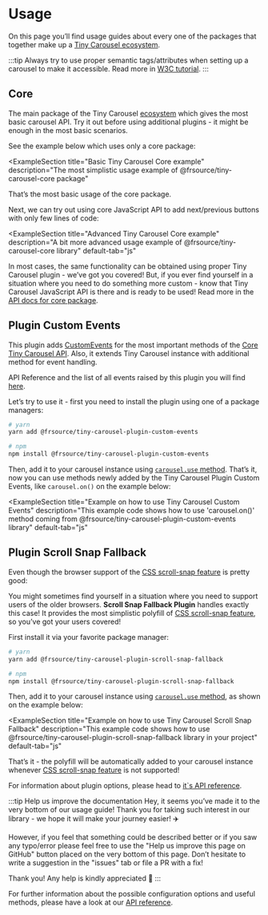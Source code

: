 # Usage

On this page you’ll find usage guides about every one of the packages that together make up a [Tiny Carousel ecosystem](../../ecosystem).

:::tip
Always try to use proper semantic tags/attributes when setting up a carousel to make it accessible. Read more in [W3C tutorial](https://www.w3.org/WAI/tutorials/carousels/). 
:::

## Core

The main package of the Tiny Carousel [ecosystem](../../ecosystem) which gives the most basic carousel API. Try it out before using additional plugins - it might be enough in the most basic scenarios.

See the example below which uses only a core package:

<!-- textlint-disable -->
<ExampleSection
    title="Basic Tiny Carousel Core example"
    description="The most simplistic usage example of @frsource/tiny-carousel-core package"
>
  <template slot="html">
&lt;!-- You can navigate through slides using: scroll, arrows (first focus carousel with a click) or (on touch devices) swiping -->
&lt;ul&gt;
  &lt;li&gt;
    &lt;img src="https://picsum.photos/seed/1/800/600"&gt;
  &lt;/li&gt;
  &lt;li&gt;
    &lt;img src="https://picsum.photos/seed/2/800/600"&gt;
  &lt;/li&gt;
  &lt;li&gt;
    &lt;img src="https://picsum.photos/seed/3/800/600"&gt;
  &lt;/li&gt;
  &lt;li&gt;
    &lt;img src="https://picsum.photos/seed/4/800/600"&gt;
  &lt;/li&gt;
  &lt;li&gt;
    &lt;img src="https://picsum.photos/seed/5/800/600"&gt;
  &lt;/li&gt;
  &lt;li&gt;
    &lt;img src="https://picsum.photos/seed/6/800/600"&gt;
  &lt;/li&gt;
&lt;/ul&gt;
  </template>
  <template slot="scss">
<div>
@import "https://cdn.skypack.dev/@frsource/tiny-carousel-core/dist/index.css";
<!-- -->
ul {
  list-style: none;
  margin: 0;
  padding: 0;
}
</div>
  </template>
  <template slot="js">
import { TinyCarousel } from 'https://cdn.skypack.dev/@frsource/tiny-carousel-core';
<!-- -->
new TinyCarousel(
  document.querySelector('ul')
)
  .init();
  </template>
</ExampleSection>
<!-- textlint-enable -->

That’s the most basic usage of the core package.

Next, we can try out using core JavaScript API to add next/previous buttons with only few lines of code:

<!-- textlint-disable -->
<ExampleSection
    title="Advanced Tiny Carousel Core example"
    description="A bit more advanced usage example of @frsource/tiny-carousel-core library"
    default-tab="js"
>
  <template slot="html">
&lt;nav&gt;
  &lt;button type="button" class="first"&gt;&amp;lt;&amp;lt;&lt;/button&gt;
  &lt;button type="button" class="prev"&gt;&amp;lt;&lt;/button&gt;
  &lt;button type="button" class="next"&gt;&amp;gt;&lt;/button&gt;
  &lt;button type="button" class="last"&gt;&amp;gt;&amp;gt;&lt;/button&gt;
&lt;/nav&gt;
<!-- -->
&lt;ul&gt;
  &lt;li&gt;
    &lt;img src="https://picsum.photos/seed/1/800/600"&gt;
  &lt;/li&gt;
  &lt;li&gt;
    &lt;img src="https://picsum.photos/seed/2/800/600"&gt;
  &lt;/li&gt;
  &lt;li&gt;
    &lt;img src="https://picsum.photos/seed/3/800/600"&gt;
  &lt;/li&gt;
  &lt;li&gt;
    &lt;img src="https://picsum.photos/seed/4/800/600"&gt;
  &lt;/li&gt;
  &lt;li&gt;
    &lt;img src="https://picsum.photos/seed/5/800/600"&gt;
  &lt;/li&gt;
  &lt;li&gt;
    &lt;img src="https://picsum.photos/seed/6/800/600"&gt;
  &lt;/li&gt;
&lt;/ul&gt;
  </template>
  <template slot="scss">
<div>
@import "https://cdn.skypack.dev/@frsource/tiny-carousel-core/dist/index.css";
<!-- -->
ul {
  list-style: none;
  margin: 0;
  padding: 0;
}
</div>
  </template>
  <template slot="js">
import { TinyCarousel } from 'https://cdn.skypack.dev/@frsource/tiny-carousel-core';
<!-- -->
const carousel = new TinyCarousel(
  document.querySelector('ul')
)
  .init();
<!-- -->
// using .goTo method to go to the slide with an exact index number
document.querySelector('.first')
  .addEventListener(
    'click',
    () => carousel.goTo(0)
  );
<!-- -->
// using .prev method
document.querySelector('.prev')
  .addEventListener(
    'click',
    () => carousel.prev()
  );
<!-- -->
// using .next method
document.querySelector('.next')
  .addEventListener(
    'click', 
    () => carousel.next()
  );
<!-- -->
// passing negative number as an argument to the .goTo method will make it count slides from the end (-1 being the last slide)
document.querySelector('.last')
  .addEventListener(
    'click', 
    () => carousel.goTo(-1)
  );
  </template>
</ExampleSection>
<!-- textlint-enable -->

In most cases, the same functionality can be obtained using proper Tiny Carousel plugin - we’ve got you covered! But, if you ever find yourself in a situation where you need to do something more custom - know that Tiny Carousel JavaScript API is there and is ready to be used! Read more in the [API docs for core package](../../api-reference/core).

## Plugin Custom Events

This plugin adds [CustomEvents](https://developer.mozilla.org/en-US/docs/Web/API/CustomEvent/CustomEvent) for the most important methods of the [Core Tiny Carousel API](../../api-reference/core). Also, it extends Tiny Carousel instance with additional method for event handling.

API Reference and the list of all events raised by this plugin you will find [here](../../api-reference/plugin-custom-events).

Let’s try to use it - first you need to install the plugin using one of a package managers:

```bash
# yarn
yarn add @frsource/tiny-carousel-plugin-custom-events

# npm
npm install @frsource/tiny-carousel-plugin-custom-events
```

Then, add it to your carousel instance using [`carousel.use` method](../api-reference/core/#carousel-use). That’s it, now you can use methods newly added by the Tiny Carousel Plugin Custom Events, like `carousel.on()` on the example below:

<!-- textlint-disable -->
<ExampleSection
    title="Example on how to use Tiny Carousel Custom Events"
    description="This example code shows how to use 'carousel.on()' method coming from @frsource/tiny-carousel-plugin-custom-events library"
    default-tab="js"
>
  <template slot="html">
&lt;h3&gt;Tiny Carousel is not loaded yet ⏳&lt;/h3&gt;
<!-- -->
&lt;ul&gt;
  &lt;li&gt;
    &lt;img src="https://picsum.photos/seed/1/800/600"&gt;
  &lt;/li&gt;
  &lt;li&gt;
    &lt;img src="https://picsum.photos/seed/2/800/600"&gt;
  &lt;/li&gt;
  &lt;li&gt;
    &lt;img src="https://picsum.photos/seed/3/800/600"&gt;
  &lt;/li&gt;
  &lt;li&gt;
    &lt;img src="https://picsum.photos/seed/4/800/600"&gt;
  &lt;/li&gt;
&lt;/ul&gt;
  </template>
  <template slot="scss">
<div>
@import "https://cdn.skypack.dev/@frsource/tiny-carousel-core/dist/index.css";
<!-- -->
ul {
  list-style: none;
  margin: 0;
  padding: 0;
}
</div>
  </template>
  <template slot="js">
import { TinyCarousel } from 'https://cdn.skypack.dev/@frsource/tiny-carousel-core';
import { pluginCustomEvents } from 'https://cdn.skypack.dev/@frsource/tiny-carousel-plugin-custom-events';
<!-- -->
const carousel = new TinyCarousel(
  document.querySelector('ul')
)
  .use(pluginCustomEvents)
/**
 * Let's add custom event handler to
 * show the message 
 * after the carousel is loaded
 **/
  .on('after:init', () => {
    document.querySelector('h3')
      .textContent = 'Carousel has been loaded! 🚀';
  })
  .init();
  </template>
</ExampleSection>
<!-- textlint-enable -->

## Plugin Scroll Snap Fallback

Even though the browser support of the [CSS scroll-snap feature](https://developer.mozilla.org/en-US/docs/Web/CSS/CSS_Scroll_Snap) is pretty good:

<CanIUseSection feature="css-snappoints" />

You might sometimes find yourself in a situation where you need to support users of the older browsers. **Scroll&nbsp;Snap&nbsp;Fallback&nbsp;Plugin** handles exactly this case! It provides the most simplistic polyfill of [CSS scroll-snap feature](https://developer.mozilla.org/en-US/docs/Web/CSS/CSS_Scroll_Snap), so you’ve got your users covered!

First install it via your favorite package manager:

```bash
# yarn
yarn add @frsource/tiny-carousel-plugin-scroll-snap-fallback

# npm
npm install @frsource/tiny-carousel-plugin-scroll-snap-fallback
```

Then, add it to your carousel instance using [`carousel.use` method](../api-reference/core/#carousel-use), as shown on the example below:

<!-- textlint-disable -->
<ExampleSection
    title="Example on how to use Tiny Carousel Scroll Snap Fallback"
    description="This example code shows how to use @frsource/tiny-carousel-plugin-scroll-snap-fallback library in your project"
    default-tab="js"
>
  <template slot="html">
&lt;!-- This example works on IE9 and Chrome 69- -->
&lt;!-- You can navigate through slides using: scroll, arrows (first focus carousel with a click) or (on touch devices) swiping -->
<!-- -->
&lt;ul&gt;
  &lt;li&gt;
    &lt;img src="https://picsum.photos/seed/1/800/600"&gt;
  &lt;/li&gt;
  &lt;li&gt;
    &lt;img src="https://picsum.photos/seed/2/800/600"&gt;
  &lt;/li&gt;
  &lt;li&gt;
    &lt;img src="https://picsum.photos/seed/3/800/600"&gt;
  &lt;/li&gt;
  &lt;li&gt;
    &lt;img src="https://picsum.photos/seed/4/800/600"&gt;
  &lt;/li&gt;
&lt;/ul&gt;
  </template>
  <template slot="scss">
<div>
@import "https://cdn.skypack.dev/@frsource/tiny-carousel-core/dist/index.css";
<!-- -->
ul {
  list-style: none;
  margin: 0;
  padding: 0;
}
</div>
  </template>
  <template slot="js">
import { TinyCarousel } from 'https://cdn.skypack.dev/@frsource/tiny-carousel-core';
import { pluginScrollSnapFallback } from 'https://cdn.skypack.dev/@frsource/tiny-carousel-plugin-scroll-snap-fallback';
<!-- -->
const carousel = new TinyCarousel(
  document.querySelector('ul')
)
  .use(
    pluginScrollSnapFallback,
    // you can pass along an configuration object
    // for all options please refer to:
    // https://www.frsource.org/tiny-carousel/api-reference/plugin-scroll-snap-fallback/#config
    //{ force: true }
  )
  .init();
  </template>
</ExampleSection>
<!-- textlint-enable -->

That’s it - the polyfill will be automatically added to your carousel instance whenever [CSS scroll-snap feature](https://developer.mozilla.org/en-US/docs/Web/CSS/CSS_Scroll_Snap) is not supported!

For information about plugin options, please head to [it`s API reference](../../api-reference/plugin-scroll-snap-fallback/#config).

<!-- textlint-disable stop-words -->
:::tip Help us improve the documentation
Hey, it seems you’ve made it to the very bottom of our usage guide! Thank you for taking such interest in our library - we hope it will make your journey easier! ✈️

However, if you feel that something could be described better or if you saw any typo/error please feel free to use the "Help us improve this page on GitHub" button placed on the very bottom of this page. Don’t hesitate to write a suggestion in the "issues" tab or file a PR with a fix!

Thank you! Any help is kindly appreciated 🙏
:::
<!-- texlint-enable -->

For further information about the possible configuration options and useful methods, please have a look at our [API reference](../../api-reference).

